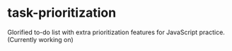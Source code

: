 # task-prioritization
Glorified to-do list with extra prioritization features for JavaScript practice.(Currently working on)
